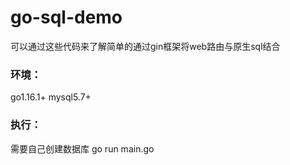 # go-sql-demo
可以通过这些代码来了解简单的通过gin框架将web路由与原生sql结合
### 环境：
go1.16.1+
mysql5.7+

### 执行：
需要自己创建数据库
go run main.go
